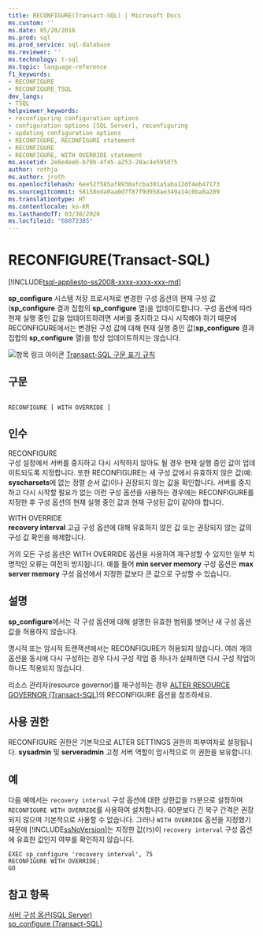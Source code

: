 ```yaml
---
title: RECONFIGURE(Transact-SQL) | Microsoft Docs
ms.custom: ''
ms.date: 05/20/2016
ms.prod: sql
ms.prod_service: sql-database
ms.reviewer: ''
ms.technology: t-sql
ms.topic: language-reference
f1_keywords:
- RECONFIGURE
- RECONFIGURE_TSQL
dev_langs:
- TSQL
helpviewer_keywords:
- reconfiguring configuration options
- configuration options [SQL Server], reconfiguring
- updating configuration options
- RECONFIGURE, RECONFIGURE statement
- RECONFIGURE
- RECONFIGURE, WITH OVERRIDE statement
ms.assetid: 2e6e4eeb-b70b-4f45-a253-28ac4e595d75
author: rothja
ms.author: jroth
ms.openlocfilehash: 6ee52f585af8930afcba301a5aba12df4eb47173
ms.sourcegitcommit: 58158eda0aa0d7f87f9d958ae349a14c0ba8a209
ms.translationtype: HT
ms.contentlocale: ko-KR
ms.lasthandoff: 03/30/2020
ms.locfileid: "68072385"
---
```

# <a name="reconfigure-transact-sql"></a>RECONFIGURE(Transact-SQL)
[!INCLUDE[tsql-appliesto-ss2008-xxxx-xxxx-xxx-md](../../includes/tsql-appliesto-ss2008-xxxx-xxxx-xxx-md.md)]

  **sp_configure** 시스템 저장 프로시저로 변경한 구성 옵션의 현재 구성 값(**sp_configure** 결과 집합의 **sp_configure** 열)을 업데이트합니다. 구성 옵션에 따라 현재 실행 중인 값을 업데이트하려면 서버를 중지하고 다시 시작해야 하기 때문에 RECONFIGURE에서는 변경된 구성 값에 대해 현재 실행 중인 값(**sp_configure** 결과 집합의 **sp_configure** 열)을 항상 업데이트하지는 않습니다.    
    
 ![항목 링크 아이콘](../../database-engine/configure-windows/media/topic-link.gif "항목 링크 아이콘") [Transact-SQL 구문 표기 규칙](../../t-sql/language-elements/transact-sql-syntax-conventions-transact-sql.md)    
    
## <a name="syntax"></a>구문    
    
```    
    
RECONFIGURE [ WITH OVERRIDE ]    
```    
    
## <a name="arguments"></a>인수    
 RECONFIGURE    
 구성 설정에서 서버를 중지하고 다시 시작하지 않아도 될 경우 현재 실행 중인 값이 업데이트되도록 지정합니다. 또한 RECONFIGURE는 새 구성 값에서 유효하지 않은 값(예: **syscharsets**에 없는 정렬 순서 값)이나 권장되지 않는 값을 확인합니다. 서버를 중지하고 다시 시작할 필요가 없는 이런 구성 옵션을 사용하는 경우에는 RECONFIGURE를 지정한 후 구성 옵션의 현재 실행 중인 값과 현재 구성된 값이 같아야 합니다.    
    
 WITH OVERRIDE    
 **recovery interval** 고급 구성 옵션에 대해 유효하지 않은 값 또는 권장되지 않는 값의 구성 값 확인을 해제합니다.    
    
 거의 모든 구성 옵션은 WITH OVERRIDE 옵션을 사용하여 재구성할 수 있지만 일부 치명적인 오류는 여전히 방지됩니다. 예를 들어 **min server memory** 구성 옵션은 **max server memory** 구성 옵션에서 지정한 값보다 큰 값으로 구성할 수 있습니다.
      
## <a name="remarks"></a>설명    
 **sp_configure**에서는 각 구성 옵션에 대해 설명한 유효한 범위를 벗어난 새 구성 옵션 값을 허용하지 않습니다.    
    
 명시적 또는 암시적 트랜잭션에서는 RECONFIGURE가 허용되지 않습니다. 여러 개의 옵션을 동시에 다시 구성하는 경우 다시 구성 작업 중 하나가 실패하면 다시 구성 작업이 하나도 적용되지 않습니다.    
    
 리소스 관리자(resource governor)를 재구성하는 경우 [ALTER RESOURCE GOVERNOR &#40;Transact-SQL&#41;](../../t-sql/statements/alter-resource-governor-transact-sql.md)의 RECONFIGURE 옵션을 참조하세요.    
    
## <a name="permissions"></a>사용 권한    
 RECONFIGURE 권한은 기본적으로 ALTER SETTINGS 권한의 피부여자로 설정됩니다. **sysadmin** 및 **serveradmin** 고정 서버 역할이 암시적으로 이 권한을 보유합니다.    
    
## <a name="examples"></a>예    
 다음 예에서는 `recovery interval` 구성 옵션에 대한 상한값을 `75`분으로 설정하며 `RECONFIGURE WITH OVERRIDE`를 사용하여 설치합니다. 60분보다 긴 복구 간격은 권장되지 않으며 기본적으로 사용할 수 없습니다. 그러나 `WITH OVERRIDE` 옵션을 지정했기 때문에 [!INCLUDE[ssNoVersion](../../includes/ssnoversion-md.md)]는 지정한 값(`75`)이 `recovery interval` 구성 옵션에 유효한 값인지 여부를 확인하지 않습니다.    
    
```    
EXEC sp_configure 'recovery interval', 75    
RECONFIGURE WITH OVERRIDE;    
GO    
```    
    
## <a name="see-also"></a>참고 항목    
 [서버 구성 옵션&#40;SQL Server&#41;](../../database-engine/configure-windows/server-configuration-options-sql-server.md)     
 [sp_configure &#40;Transact-SQL&#41;](../../relational-databases/system-stored-procedures/sp-configure-transact-sql.md)    
    
  
